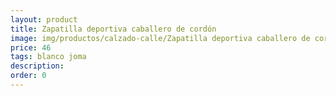 ```yaml
---
layout: product
title: Zapatilla deportiva caballero de cordón
image: img/productos/calzado-calle/Zapatilla deportiva caballero de cordón=46=blanco joma.webp
price: 46
tags: blanco joma
description: 
order: 0
---
```

